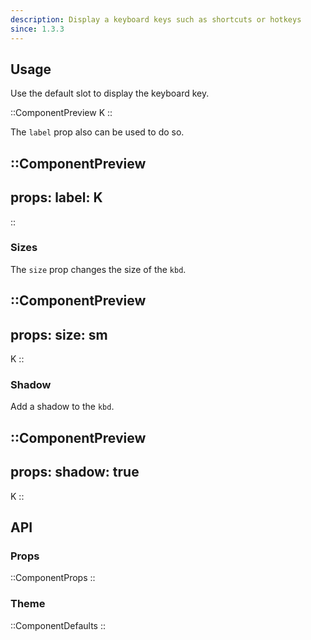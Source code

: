 ```yaml
---
description: Display a keyboard keys such as shortcuts or hotkeys
since: 1.3.3
---
```


## Usage

Use the default slot to display the keyboard key.

::ComponentPreview
K
::

The `label` prop also can be used to do so.

::ComponentPreview
---
props:
  label: K
---
::

### Sizes

The `size` prop changes the size of the `kbd`.

::ComponentPreview
---
props:
  size: sm
---
K
::

### Shadow

Add a shadow to the `kbd`.

::ComponentPreview
---
props:
  shadow: true
---
K
::

## API

### Props

::ComponentProps
::

### Theme

::ComponentDefaults
::
